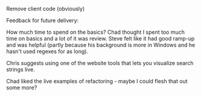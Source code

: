 Remove client code (obviously)

Feedback for future delivery:

How much time to spend on the basics?  Chad thought I spent too much time on
basics and a lot of it was review. Steve felt like it had good ramp-up and was
helpful (partly because his background is more in Windows and he hasn't used
regexes for as long).

Chris suggests using one of the website tools that lets you visualize search
strings live.

Chad liked the live examples of refactoring - maybe I could flesh that out some
more?
